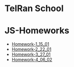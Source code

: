 # TelRan School

# JS-Homeworks

- [Homework-1_15_01](https://github.com/AlexDolz/JS_Homeworks-3/tree/main/Homework-1_15_01)
- [Homework-2_22_01](https://github.com/AlexDolz/JS_Homeworks-3/tree/main/Homework-2_22_01)
- [Homework-3_27_01](https://github.com/AlexDolz/JS_Homeworks-3/tree/main/Homework-3_27_01)
- [Homework-4_06_02](https://github.com/AlexDolz/JS_Homeworks-3/tree/main/Homework-4_03_02)
